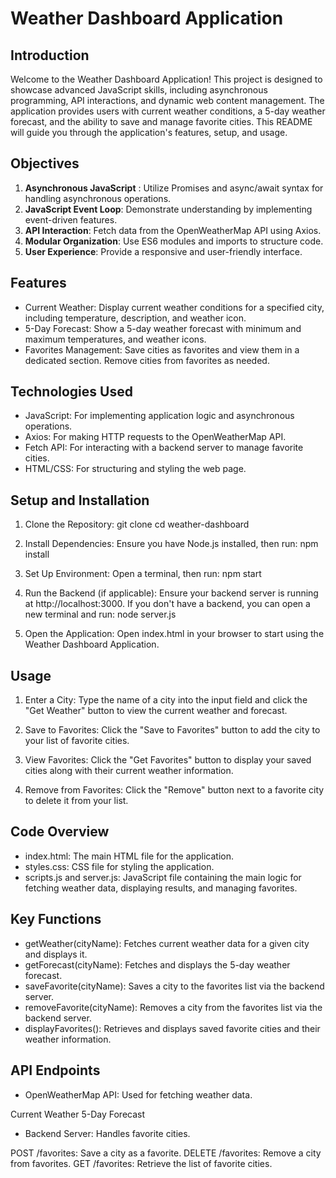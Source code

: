 # Weather Dashboard Application
## Introduction
Welcome to the Weather Dashboard Application! This project is designed to showcase advanced JavaScript skills, including asynchronous programming, API interactions, and dynamic web content management. The application provides users with current weather conditions, a 5-day weather forecast, and the ability to save and manage favorite cities. This README will guide you through the application's features, setup, and usage.

## Objectives
1. **Asynchronous JavaScript** : Utilize Promises and async/await syntax for handling asynchronous operations.
2. **JavaScript Event Loop**: Demonstrate understanding by implementing event-driven features.
3. **API Interaction**: Fetch data from the OpenWeatherMap API using Axios.
4. **Modular Organization**: Use ES6 modules and imports to structure code.
5. **User Experience**: Provide a responsive and user-friendly interface.
## Features
* Current Weather: Display current weather conditions for a specified city, including temperature, description, and weather icon.
* 5-Day Forecast: Show a 5-day weather forecast with minimum and maximum temperatures, and weather icons.
* Favorites Management: Save cities as favorites and view them in a dedicated section. Remove cities from favorites as needed.
## Technologies Used
* JavaScript: For implementing application logic and asynchronous operations.
* Axios: For making HTTP requests to the OpenWeatherMap API.
* Fetch API: For interacting with a backend server to manage favorite cities.
* HTML/CSS: For structuring and styling the web page.
## Setup and Installation
1. Clone the Repository: 
git clone <repository-url>
cd weather-dashboard
2. Install Dependencies: 
Ensure you have Node.js installed, then run:
npm install
3. Set Up Environment: 
Open a terminal, then run: npm start 
4. Run the Backend (if applicable): 
Ensure your backend server is running at http://localhost:3000. If you don't have a backend, you can open a new terminal and run: node server.js

5. Open the Application:
Open index.html in your browser to start using the Weather Dashboard Application.

## Usage
1. Enter a City: Type the name of a city into the input field and click the "Get Weather" button to view the current weather and forecast.

2. Save to Favorites: Click the "Save to Favorites" button to add the city to your list of favorite cities.

3. View Favorites: Click the "Get Favorites" button to display your saved cities along with their current weather information.

4. Remove from Favorites: Click the "Remove" button next to a favorite city to delete it from your list.

## Code Overview
* index.html: The main HTML file for the application.
* styles.css: CSS file for styling the application.
* scripts.js and server.js: JavaScript file containing the main logic for fetching weather data, displaying results, and managing favorites.
## Key Functions
* getWeather(cityName): Fetches current weather data for a given city and displays it.
* getForecast(cityName): Fetches and displays the 5-day weather forecast.
* saveFavorite(cityName): Saves a city to the favorites list via the backend server.
* removeFavorite(cityName): Removes a city from the favorites list via the backend server.
* displayFavorites(): Retrieves and displays saved favorite cities and their weather information.
## API Endpoints
* OpenWeatherMap API: Used for fetching weather data.

Current Weather 
5-Day Forecast
* Backend Server: Handles favorite cities.

POST /favorites: Save a city as a favorite. 
DELETE /favorites: Remove a city from favorites. 
GET /favorites: Retrieve the list of favorite cities. 
